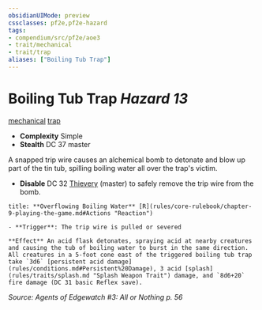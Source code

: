 ```yaml
---
obsidianUIMode: preview
cssclasses: pf2e,pf2e-hazard
tags:
- compendium/src/pf2e/aoe3
- trait/mechanical
- trait/trap
aliases: ["Boiling Tub Trap"]
---
```

# Boiling Tub Trap *Hazard 13*  
[mechanical](rules/traits/mechanical.md "Mechanical Hazard Trait")  [trap](rules/traits/trap.md "Trap Hazard Trait")  

- **Complexity** Simple
- **Stealth** DC 37 master  

A snapped trip wire causes an alchemical bomb to detonate and blow up part of the tin tub, spilling boiling water all over the trap's victim.

- **Disable** DC 32 [Thievery](compendium/skills.md#Thievery) (master) to safely remove the trip wire from the bomb.  

```ad-embed-ability
title: **Overflowing Boiling Water** [R](rules/core-rulebook/chapter-9-playing-the-game.md#Actions "Reaction")

- **Trigger**: The trip wire is pulled or severed

**Effect** An acid flask detonates, spraying acid at nearby creatures and causing the tub of boiling water to burst in the same direction. All creatures in a 5-foot cone east of the triggered boiling tub trap take `3d6` [persistent acid damage](rules/conditions.md#Persistent%20Damage), 3 acid [splash](rules/traits/splash.md "Splash Weapon Trait") damage, and `8d6+20` fire damage (DC 31 basic Reflex save).
```

*Source: Agents of Edgewatch #3: All or Nothing p. 56*